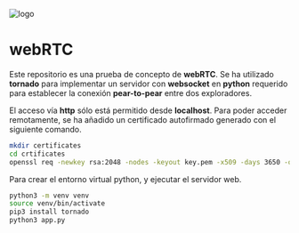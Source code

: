 ![logo](https://raw.github.com/1N0T/images/master/global/1N0T.png)
# webRTC

Este repositorio es una prueba de concepto de **webRTC**. Se ha utilizado **tornado** para implementar un servidor con **websocket** en **python** requerido para establecer la conexión **pear-to-pear** entre dos exploradores.

El acceso vía **http** sólo está permitido desde **localhost**. Para poder acceder remotamente, se ha añadido un certificado autofirmado generado con el siguiente comando.

```bash
mkdir certificates
cd crtificates
openssl req -newkey rsa:2048 -nodes -keyout key.pem -x509 -days 3650 -out certificate.pem
```
Para crear el entorno virtual python, y ejecutar el servidor web.
```bash
python3 -m venv venv
source venv/bin/activate
pip3 install tornado
python3 app.py
```
